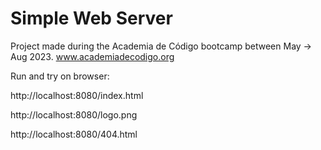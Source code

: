 # Simple Web Server

Project made during the Academia de Código bootcamp between May -> Aug 2023. www.academiadecodigo.org
<p></p>

Run and try on browser:

http://localhost:8080/index.html

http://localhost:8080/logo.png


http://localhost:8080/404.html
